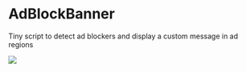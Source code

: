 # AdBlockBanner
Tiny script to detect ad blockers and display a custom message in ad regions

![](https://yeleha.co/2u3UPs6)

